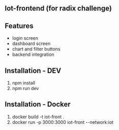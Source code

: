 ## Iot-frontend (for radix challenge)

## Features

- login screen
- dashboard screen
- chart and filter buttons
- backend integration

## Installation - DEV

1. npm install
2. npm run dev

## Installation - Docker

1. docker build -t iot-front .
2. docker run -p 3000:3000 iot-front --network:iot

